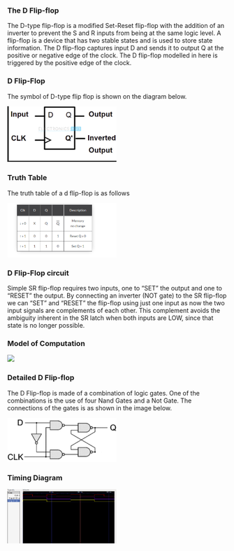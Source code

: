 ### The D Flip-flop
The D-type flip-flop is a modified Set-Reset flip-flop with the addition of an inverter to prevent the S and R inputs from being at the same logic level.
A flip-flop is a device that has two stable states and is used to store state information.
The D flip-flop captures input D and sends it to output Q at the positive or negative edge of the clock.
The D flip-flop modelled in here is triggered by the positive edge of the clock.<br>

### D Flip-Flop
The symbol of D-type flip flop is shown on the diagram below.
<p align="left">
  <img src="images/dff symbol.png" width="250"/>
</p>

### Truth Table 
The truth table of a d flip-flop is as follows<br>
<p align="left">
  <img src="images/t.table.png" width="250"/>
</p>

### D Flip-Flop circuit
Simple SR flip-flop requires two inputs, one to “SET” the output and one to “RESET” the output. By connecting an inverter (NOT gate) to the SR flip-flop we can “SET” and “RESET” the flip-flop using just one input as now the two input signals are complements of each other. This complement avoids the ambiguity inherent in the SR latch when both inputs are LOW, since that state is no longer possible.
### Model of Computation
<p align="left">
  <img src="images/dff circiut.png" width="250"/>
</p>


### Detailed D Flip-flop
The D Flip-flop is made of a combination of logic gates. One of the combinations is the use of four Nand Gates and a Not Gate. The connections of the gates is as shown in the image below.<br>
<p align="left">
  <img src="images/dffgates.png" width="250"/>
</p>

### Timing Diagram
<p align="left">
  <img src="images/output.png" width="250"/>
</p>


